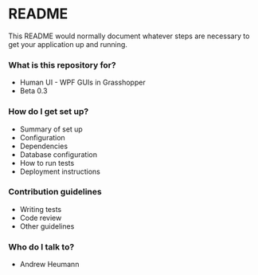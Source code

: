 # README #

This README would normally document whatever steps are necessary to get your application up and running.

### What is this repository for? ###

* Human UI - WPF GUIs in Grasshopper
* Beta 0.3

### How do I get set up? ###

* Summary of set up
* Configuration
* Dependencies
* Database configuration
* How to run tests
* Deployment instructions

### Contribution guidelines ###

* Writing tests
* Code review
* Other guidelines

### Who do I talk to? ###

* Andrew Heumann